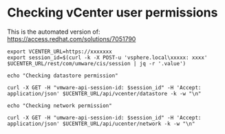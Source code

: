 
# Checking vCenter user permissions

This is the automated version of: https://access.redhat.com/solutions/7051790

```
export VCENTER_URL=https://xxxxxxx
export session_id=$(curl -k -X POST-u 'vsphere.local\xxxxx: xxxx' $UCENTER_URL/rest/com/umware/cis/session | jq -r '.value') 

echo "Checking datastore permission"

curl -X GET -H "vmware-api-session-id: $session_id" -H 'Accept: application/json' $UCENTER_URL/api/vcenter/datastore -k -w "\n" 

echo "Checking network permission"

curl -X GET -H "umware-api-session-id: $session_id" -H 'Accept: application/json' $UCENTER_URL/api/ucenter/network -k -w "\n"
```

